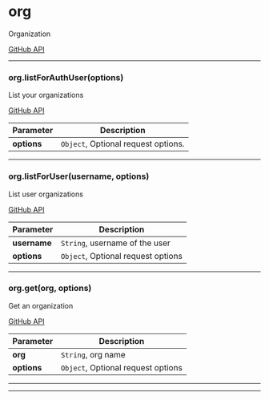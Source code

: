 # org

Organization

[GitHub API](https://developer.github.com/v3/orgs/)



* * *

### org.listForAuthUser(options) 

List your organizations

[GitHub API](https://developer.github.com/v3/orgs/#list-your-organizations)

**Parameter**| **Description** |
--------------|---------------
**options** | `Object`, Optional request options.|




---------------------------

### org.listForUser(username, options) 

List user organizations

[GitHub API](https://developer.github.com/v3/orgs/#list-user-organizations)

**Parameter**| **Description** |
--------------|---------------
**username** | `String`, username of the user|
**options** | `Object`, Optional request options|




---------------------------

### org.get(org, options) 

Get an organization

[GitHub API](https://developer.github.com/v3/orgs/#get-an-organization)

**Parameter**| **Description** |
--------------|---------------
**org** | `String`, org name|
**options** | `Object`, Optional request options|




---------------------------


* * *










